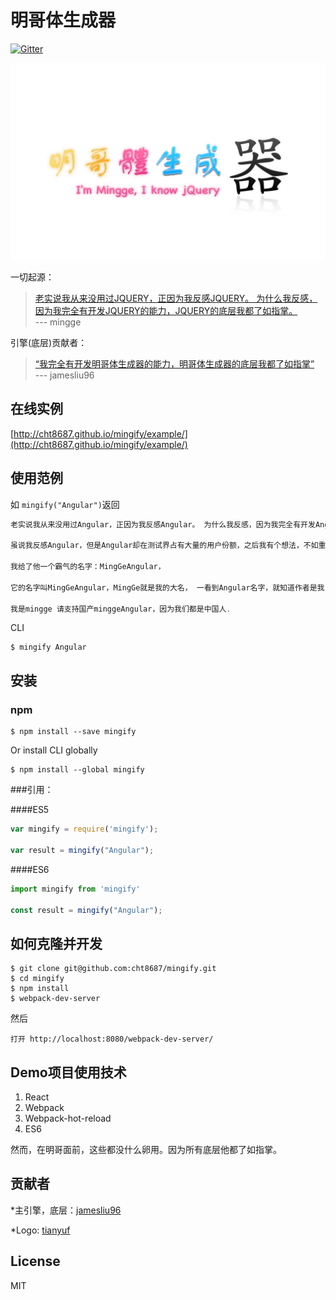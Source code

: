 # 明哥体生成器
[![Gitter](https://badges.gitter.im/Join%20Chat.svg)](https://gitter.im/cht8687/help)

![mingify](src/example/logo.jpg)

一切起源：

>[老实说我从来没用过JQUERY，正因为我反感JQUERY。 为什么我反感，因为我完全有开发JQUERY的能力，JQUERY的底层我都了如指掌。](https://github.com/drduan/minggeJS)  
>--- mingge

引擎(底层)贡献者：

>[“我完全有开发明哥体生成器的能力，明哥体生成器的底层我都了如指掌”](https://github.com/drduan/minggeJS/issues/148)  
> --- jamesliu96

## 在线实例

[http://cht8687.github.io/mingify/example/](http://cht8687.github.io/mingify/example/)

## 使用范例

如 `mingify("Angular")`返回

```js
老实说我从来没用过Angular，正因为我反感Angular。 为什么我反感，因为我完全有开发Angular的能力，Angular的底层我都了如指掌。

虽说我反感Angular，但是Angular却在测试界占有大量的用户份额，之后我有个想法，不如重新开发一个属于自己思想，自己架构的Angular。

我给了他一个霸气的名字：MingGeAngular，

它的名字叫MingGeAngular，MingGe就是我的大名， 一看到Angular名字，就知道作者是我，知道它是国产的，让别人知道国产Angular一样做得很出色，出众

我是mingge 请支持国产minggeAngular，因为我们都是中国人.
```

CLI

```
$ mingify Angular
```

## 安装

### npm

```
$ npm install --save mingify
```

Or install CLI globally

```
$ npm install --global mingify
```

###引用：

####ES5

```js
var mingify = require('mingify');

var result = mingify("Angular");
```

####ES6

```js
import mingify from 'mingify'

const result = mingify("Angular");
```

## 如何克隆并开发

```
$ git clone git@github.com:cht8687/mingify.git
$ cd mingify
$ npm install
$ webpack-dev-server
```

然后

```
打开 http://localhost:8080/webpack-dev-server/
```

## Demo项目使用技术

1. React
2. Webpack
3. Webpack-hot-reload
4. ES6

然而，在明哥面前，这些都没什么卵用。因为所有底层他都了如指掌。

## 贡献者

*主引擎，底层：[jamesliu96](https://github.com/jamesliu96)

*Logo: [tianyuf](https://github.com/tianyuf)

## License

MIT
